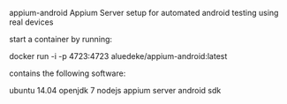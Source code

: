 appium-android
Appium Server setup for automated android testing using real devices

start a container by running:

docker run -i -p 4723:4723 aluedeke/appium-android:latest

contains the following software:

ubuntu 14.04
openjdk 7
nodejs
appium server
android sdk
